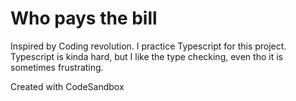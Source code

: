 # Who pays the bill

Inspired by Coding revolution. I practice Typescript for this project. Typescript is kinda hard, but I like the type checking, even tho it is sometimes frustrating.

Created with CodeSandbox

